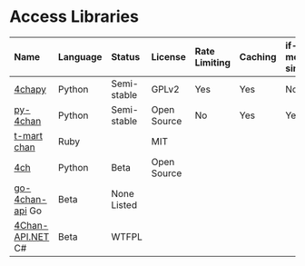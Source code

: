 Access Libraries
================

| **Name**                                      | **Language** | **Status**        | **License**   | **Rate Limiting** | **Caching** | **if-modified-since**  |
|:----------------------------------------------|:-------------|:------------------|:--------------|:------------------|:------------|:-----------------------|
| [4chapy](https://github.com/gpmidi/4chapy)    | Python       | Semi-stable       | GPLv2         | Yes               | Yes         | No                     |
| [py-4chan](https://github.com/e000/py-4chan)  | Python       | Semi-stable       | Open Source   | No                | Yes         | Yes                    |
| [t-mart chan](https://github.com/t-mart/chan) | Ruby         |                   | MIT           |                   |             |                        |  
| [4ch](https://github.com/plausibility/4ch)    | Python       | Beta              | Open Source   |                   |             |                        |
| [go-4chan-api](https://github.com/moshee/go-4chan-api) Go    | Beta              | None Listed   |                   |             |                        |
| [4Chan-API.NET](https://github.com/lioncash/4Chan-API.NET) C# | Beta             | WTFPL         |                   |             |                        |

